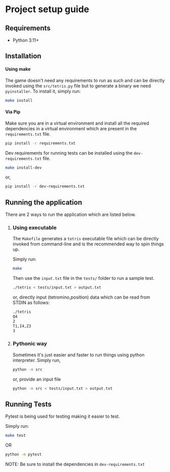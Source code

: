 # Project setup guide

## Requirements

- Python 3.11+

## Installation

#### Using make
The game doesn't need any requirements to run as such and can be directly
invoked using the `src/tetris.py` file but to generate a binary we need
`pyinstaller`. To install it, simply run:

```bash
make install
```

#### Via Pip
Make sure you are in a virtual environment and install all the required
dependencies in a virtual environment which are present in the
`requirements.txt` file.

```bash
pip install -r requirements.txt
```

Dev requirements for running tests can be installed using the
`dev-requirements.txt` file.

```bash
make install-dev
```
or,
```bash
pip install -r dev-requirements.txt
```

## Running the application

There are 2 ways to run the application which are listed below.

1. ### Using executable

   The `Makefile` generates a `tetris` executable file which can be directly
   invoked from command-line and is the recommended way to spin things up.

   Simply run:

   ```bash
   make
   ```

   Then use the `input.txt` file in the `tests/` folder to run a sample test.
   ```bash
   ./tetris < tests/input.txt > output.txt
   ```

   or, directly input (tetromino,position) data which can be read from STDIN as
   follows:

   ```bash
   ./tetris
   Q4
   2
   T1,I4,Z3
   3
   ```

2. ### Pythonic way

   Sometimes it's just easier and faster to run things using python
   interpreter. Simply run,

   ```bash
   python -m src
   ```

   or, provide an input file

   ```bash
   python -m src < tests/input.txt > output.txt
   ```


## Running Tests

Pytest is being used for testing making it easier to test.

Simply run:
```bash
make test
```
OR
```bash
python -m pytest
```
NOTE: Be sure to install the dependencies in `dev-requirements.txt`
